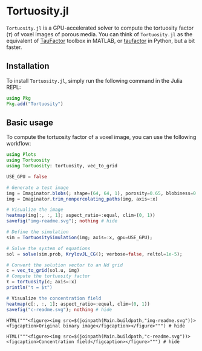 # Tortuosity.jl

`Tortuosity.jl` is a GPU-accelerated solver to compute the tortuosity factor ($\tau$) of voxel images of porous media. You can think of `Tortuosity.jl` as the equivalent of [TauFactor](https://www.mathworks.com/matlabcentral/fileexchange/57956-taufactor) toolbox in MATLAB, or [taufactor](https://github.com/tldr-group/taufactor) in Python, but a bit faster.

## Installation

To install `Tortuosity.jl`, simply run the following command in the Julia REPL:

```julia
using Pkg
Pkg.add("Tortuosity")
```

## Basic usage

To compute the tortuosity factor of a voxel image, you can use the following workflow:

```julia
using Plots
using Tortuosity
using Tortuosity: tortuosity, vec_to_grid

USE_GPU = false

# Generate a test image
img = Imaginator.blobs(; shape=(64, 64, 1), porosity=0.65, blobiness=0.5, seed=2);
img = Imaginator.trim_nonpercolating_paths(img, axis=:x)

# Visualize the image
heatmap(img[:, :, 1]; aspect_ratio=:equal, clim=(0, 1))
savefig("img-readme.svg"); nothing # hide

# Define the simulation
sim = TortuositySimulation(img; axis=:x, gpu=USE_GPU);

# Solve the system of equations
sol = solve(sim.prob, KrylovJL_CG(); verbose=false, reltol=1e-5);

# Convert the solution vector to an Nd grid
c = vec_to_grid(sol.u, img)
# Compute the tortuosity factor
τ = tortuosity(c; axis=:x)
println("τ = $τ")

# Visualize the concentration field
heatmap(c[:, :, 1]; aspect_ratio=:equal, clim=(0, 1))
savefig("c-readme.svg"); nothing # hide
```

```@example
HTML("""<figure><img src=$(joinpath(Main.buildpath,"img-readme.svg"))><figcaption>Original binary image</figcaption></figure>""") # hide
```

```@example
HTML("""<figure><img src=$(joinpath(Main.buildpath,"c-readme.svg"))><figcaption>Concentration field</figcaption></figure>""") # hide
```
